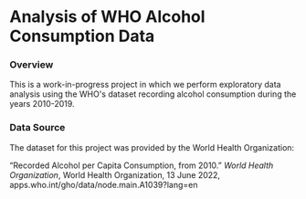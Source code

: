 # Analysis of WHO Alcohol Consumption Data

### Overview

This is a work-in-progress project in which we perform exploratory data analysis using the WHO's dataset recording alcohol consumption during the years 2010-2019.

### Data Source

The dataset for this project was provided by the World Health Organization:

“Recorded Alcohol per Capita Consumption, from 2010.” *World Health Organization*, World Health Organization, 13 June 2022, apps.who.int/gho/data/node.main.A1039?lang=en 
